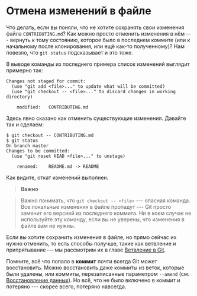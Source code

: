 # **Отмена изменений в файле**

Что делать, если вы поняли, что не хотите сохранять свои изменения файла 
`CONTRIBUTING.md`? Как можно просто отменить изменения в нём --- вернуть к тому
 состоянию, которое было в последнем коммите (или к начальному после клонирования,
  или ещё как-то полученному)? Нам повезло, что `git status` подсказывает и это тоже.

В выводе команды из последнего примера список изменений выглядит примерно так:

```
Changes not staged for commit:
  (use "git add <file>..." to update what will be committed)
  (use "git checkout -- <file>..." to discard changes in working directory)

    modified:   CONTRIBUTING.md
```
Здесь явно сказано как отменить существующие изменения. Давайте так и сделаем:

```
$ git checkout -- CONTRIBUTING.md
$ git status
On branch master
Changes to be committed:
  (use "git reset HEAD <file>..." to unstage)

    renamed:    README.md -> README
```
Как видите, откат изменений выполнен.

> **Важно**

> Важно понимать, что `git checkout -- <file>` --- опасная команда. Все локальные
 изменения в файле пропадут --- Git просто заменит его версией из последнего 
 коммита. Ни в коем случае не используйте эту команду, если вы не уверены, что изменения в файле вам не нужны.

Если вы хотите сохранить изменения в файле, но прямо сейчас их нужно отменить, 
то есть способы получше, такие как ветвление и припрятывание --- мы рассмотрим 
их в главе [Ветвление в Git](https://git-scm.com/book/ru/v2/ch00/ch03-git-branching).

Помните, всё что попало в **коммит** почти всегда Git может восстановить. Можно
 восстановить даже коммиты из веток, которые были удалены, или коммиты, перезаписанные
  параметром `--amend` (см. [Восстановление данных](https://git-scm.com/book/ru/v2/ch00/r_data_recovery)). 
  Но всё, что не было включено в коммит и потеряно --- скорее всего, потеряно навсегда.
